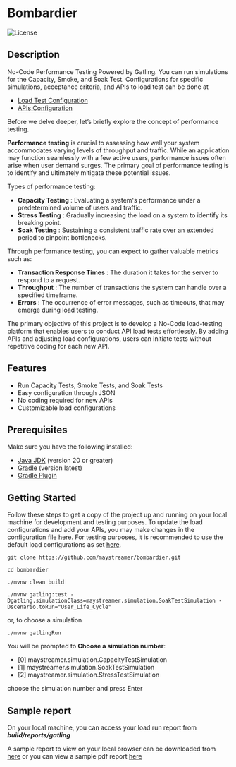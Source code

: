 # Bombardier

![License](https://img.shields.io/badge/license-Apache%202.0-blue.svg)

## Description

No-Code Performance Testing Powered by Gatling. You can run simulations for the Capacity, Smoke, and Soak Test. Configurations for specific simulations, acceptance criteria, and APIs to load test can be done at
- [Load Test Configuration](https://github.com/maystreamer/bombardier/blob/main/src/test/resources/configuration.json)
- [APIs Configuration](https://github.com/maystreamer/bombardier/blob/main/src/test/resources/apis/apis.json)

Before we delve deeper, let’s briefly explore the concept of performance testing.

**Performance testing** is crucial to assessing how well your system accommodates varying levels of throughput and traffic. While an application may function seamlessly with a few active users, performance issues often arise when user demand surges. The primary goal of performance testing is to identify and ultimately mitigate these potential issues.

Types of performance testing:
- **Capacity Testing**  :  Evaluating a system's performance under a predetermined volume of users and traffic.
- **Stress Testing**    :  Gradually increasing the load on a system to identify its breaking point.
- **Soak Testing**      :  Sustaining a consistent traffic rate over an extended period to pinpoint bottlenecks.

Through performance testing, you can expect to gather valuable metrics such as:
- **Transaction Response Times**  :  The duration it takes for the server to respond to a request.
- **Throughput**                  :  The number of transactions the system can handle over a specified timeframe.
- **Errors**                      :  The occurrence of error messages, such as timeouts, that may emerge during load testing.

The primary objective of this project is to develop a No-Code load-testing platform that enables users to conduct API load tests effortlessly. By adding APIs and adjusting load configurations, users can initiate tests without repetitive coding for each new API.

## Features

- Run Capacity Tests, Smoke Tests, and Soak Tests
- Easy configuration through JSON
- No coding required for new APIs
- Customizable load configurations

## Prerequisites

Make sure you have the following installed:

- [Java JDK](https://openjdk.org/projects/jdk/) (version 20 or greater)
- [Gradle](https://gradle.org/install/) (version latest)
- [Gradle Plugin](https://docs.gatling.io/reference/integrations/build-tools/gradle-plugin/)
  
## Getting Started

Follow these steps to get a copy of the project up and running on your local machine for development and testing purposes.  To update the load configurations and add your APIs, you may make changes in the configuration file [here](https://github.com/maystreamer/bombardier/blob/main/src/test/resources/apis/apis.json). For testing purposes, it is recommended to use the default load configurations as set [here](https://github.com/maystreamer/bombardier/blob/main/src/test/resources/configuration.json).

```
git clone https://github.com/maystreamer/bombardier.git
```

```
cd bombardier
```

```
./mvnw clean build
```

```
./mvnw gatling:test -Dgatling.simulationClass=maystreamer.simulation.SoakTestSimulation -Dscenario.toRun="User_Life_Cycle"
```

or, to choose a simulation

```
./mvnw gatlingRun
```

You will be prompted to **Choose a simulation number**:
- [0] maystreamer.simulation.CapacityTestSimulation
- [1] maystreamer.simulation.SoakTestSimulation
- [2] maystreamer.simulation.StressTestSimulation

choose the simulation number and press Enter

## Sample report
On your local machine, you can access your load run report from ***build/reports/gatling***

A sample report to view on your local browser can be downloaded from [here](https://github.com/maystreamer/bombardier/tree/main/reports/gatling/capacitytestsimulation-20241002205016620)
or
you can view a sample pdf report [here](https://github.com/maystreamer/bombardier/blob/main/capacity_simulation_sample_report.pdf)
